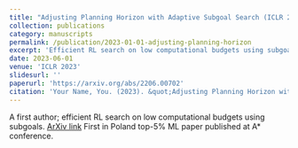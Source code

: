 ```yaml
---
title: "Adjusting Planning Horizon with Adaptive Subgoal Search (ICLR 2023, top-5%, oral)"
collection: publications
category: manuscripts
permalink: /publication/2023-01-01-adjusting-planning-horizon
excerpt: 'Efficient RL search on low computational budgets using subgoals.'
date: 2023-06-01
venue: 'ICLR 2023'
slidesurl: ''
paperurl: 'https://arxiv.org/abs/2206.00702'
citation: 'Your Name, You. (2023). &quot;Adjusting Planning Horizon with Adaptive Subgoal Search.&quot; <i>ICLR 2023</i>.'
---
```


A first author; efficient RL search on low computational budgets using subgoals. [ArXiv link](https://arxiv.org/abs/2206.00702)
First in Poland top-5% ML paper published at A* conference.